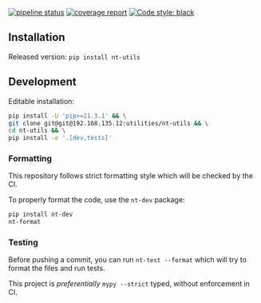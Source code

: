 [![pipeline status](https://gitlab.com/neurotrade1/utils/nt-utils/badges/master/pipeline.svg)](https://gitlab.com/neurotrade1/utils/nt-utils/-/commits/master)
[![coverage report](https://gitlab.com/neurotrade1/utils/nt-utils/badges/master/coverage.svg)](https://gitlab.com/neurotrade1/utils/nt-utils/-/commits/master)
[![Code style: black](https://img.shields.io/badge/code%20style-black-000000.svg)](https://github.com/psf/black)

## Installation

Released version: `pip install nt-utils`

## Development

Editable installation:

```bash
pip install -U 'pip>=21.3.1' && \
git clone git@git@192.168.135.12:utilities/nt-utils && \
cd nt-utils && \
pip install -e '.[dev,tests]'
```

### Formatting

This repository follows strict formatting style which will be checked by the CI.

To properly format the code, use the `nt-dev` package:

```bash
pip install nt-dev
nt-format
```

### Testing

Before pushing a commit, you can run `nt-test --format` which will try to
format the files and run tests.

This project is _preferentially_ `mypy --strict` typed, without enforcement in CI.

